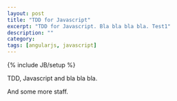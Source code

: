 ```yaml
---
layout: post
title: "TDD for Javascript"
excerpt: "TDD for Javascript. Bla bla bla bla. Test1"
description: ""
category: 
tags: [angularjs, javascript]
---
```

{% include JB/setup %}

TDD, Javascript and bla bla bla.

And some more staff.